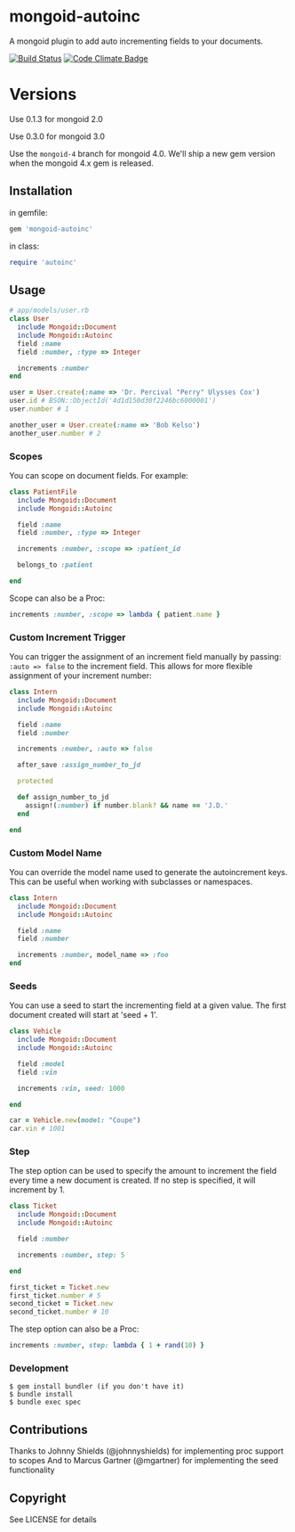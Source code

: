 # mongoid-autoinc

A mongoid plugin to add auto incrementing fields to your documents.

[![Build Status](https://travis-ci.org/suweller/mongoid-autoinc.png?branch=master)](https://travis-ci.org/suweller/mongoid-autoinc)
[![Code Climate Badge](https://codeclimate.com/badge.png)](https://codeclimate.com/github/suweller/mongoid-autoinc)

# Versions

Use 0.1.3 for mongoid 2.0

Use 0.3.0 for mongoid 3.0

Use the `mongoid-4` branch for mongoid 4.0.
We'll ship a new gem version when the mongoid 4.x gem is released.

## Installation

in gemfile:

``` ruby
gem 'mongoid-autoinc'
```

in class:

``` ruby
require 'autoinc'
```

## Usage

``` ruby
# app/models/user.rb
class User
  include Mongoid::Document
  include Mongoid::Autoinc
  field :name
  field :number, :type => Integer

  increments :number
end

user = User.create(:name => 'Dr. Percival "Perry" Ulysses Cox')
user.id # BSON::ObjectId('4d1d150d30f2246bc6000001')
user.number # 1

another_user = User.create(:name => 'Bob Kelso')
another_user.number # 2
```

### Scopes

You can scope on document fields. For example:

``` ruby
class PatientFile
  include Mongoid::Document
  include Mongoid::Autoinc

  field :name
  field :number, :type => Integer

  increments :number, :scope => :patient_id

  belongs_to :patient

end
```

Scope can also be a Proc:

``` ruby
increments :number, :scope => lambda { patient.name }
```

### Custom Increment Trigger

You can trigger the assignment of an increment field manually by passing:
`:auto => false` to the increment field.
This allows for more flexible assignment of your increment number:

``` ruby
class Intern
  include Mongoid::Document
  include Mongoid::Autoinc

  field :name
  field :number

  increments :number, :auto => false

  after_save :assign_number_to_jd

  protected

  def assign_number_to_jd
    assign!(:number) if number.blank? && name == 'J.D.'
  end

end
```

### Custom Model Name

You can override the model name used to generate the autoincrement keys. This can be useful
when working with subclasses or namespaces.

``` ruby
class Intern
  include Mongoid::Document
  include Mongoid::Autoinc

  field :name
  field :number

  increments :number, model_name => :foo
end
```

### Seeds

You can use a seed to start the incrementing field at a given value. The first
document created will start at 'seed + 1'.

``` ruby
class Vehicle
  include Mongoid::Document
  include Mongoid::Autoinc

  field :model
  field :vin

  increments :vin, seed: 1000

end

car = Vehicle.new(model: "Coupe")
car.vin # 1001
```

### Step

The step option can be used to specify the amount to increment the field every
time a new document is created. If no step is specified, it will increment by
1.

``` ruby
class Ticket
  include Mongoid::Document
  include Mongoid::Autoinc

  field :number

  increments :number, step: 5

end
```
``` ruby
first_ticket = Ticket.new
first_ticket.number # 5
second_ticket = Ticket.new
second_ticket.number # 10
```

The step option can also be a Proc:

``` ruby
increments :number, step: lambda { 1 + rand(10) }
```

### Development

```
$ gem install bundler (if you don't have it)
$ bundle install
$ bundle exec spec
```

## Contributions

Thanks to Johnny Shields (@johnnyshields) for implementing proc support to scopes
And to Marcus Gartner (@mgartner) for implementing the seed functionality

## Copyright

See LICENSE for details
